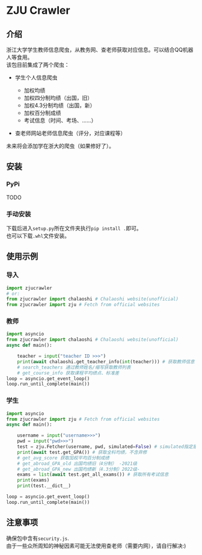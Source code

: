 # ZJU Crawler

## 介绍
浙江大学学生教师信息爬虫，从教务网、查老师获取对应信息。可以结合QQ机器人等食用。  
该包目前集成了两个爬虫：  

- 学生个人信息爬虫
    - 加权均绩
    - 加权四分制均绩（出国，旧）
    - 加权4.3分制均绩（出国，新）
    - 加权百分制成绩
    - 考试信息（时间、考场、……）
  
- 查老师网站老师信息爬虫（评分，对应课程等）  

未来将会添加学在浙大的爬虫（如果修好了）。  

## 安装
### PyPi
TODO

### 手动安装
下载后进入`setup.py`所在文件夹执行`pip install .`即可。  
也可以下载`.whl`文件安装。  

## 使用示例

### 导入
```python
import zjucrawler
# or:
from zjucrawler import chalaoshi # Chalaoshi website(unofficial)
from zjucrawler import zju # Fetch from official websites
```

### 教师

```python
import asyncio
from zjucrawler import chalaoshi # Chalaoshi website(unofficial)
async def main():

    teacher = input("teacher ID >>>")
    print(await chalaoshi.get_teacher_info(int(teacher))) # 获取教师信息
    # search_teachers 通过教师姓名/缩写获取教师列表
    # get_course_info 获取课程平均绩点、标准差
loop = asyncio.get_event_loop()
loop.run_until_complete(main())
```

### 学生

```python
import asyncio
from zjucrawler import zju # Fetch from official websites
async def main():

    username = input("username>>>")
    pwd = input("pwd>>>")
    test = zju.Fetcher(username, pwd, simulated=False) # simulated指定是否模拟浏览器进行登录
    print(await test.get_GPA()) # 获取全科均绩，不含弃修
    # get_avg_score 获取加权平均百分制成绩
    # get_abroad_GPA_old 出国均绩旧（4分制） -2021级
    # get_abroad_GPA_new 出国均绩新（4.3分制）2022级-
    exams = list(await test.get_all_exams()) # 获取所有考试信息
    print(exams)
    print(test.__dict__)

loop = asyncio.get_event_loop()
loop.run_until_complete(main())
```

## 注意事项

确保包中含有`security.js`.  
由于一些众所周知的神秘因素可能无法使用查老师（需要内网），请自行解决:)  